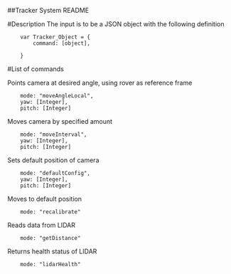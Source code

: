 ##Tracker System README

#Description
The input is to be a JSON object with the following definition
	
		var Tracker_Object = {
			command: [object],
			
		}
#List of commands

Points camera at desired angle, using rover as reference frame

		
		mode: "moveAngleLocal",		
		yaw: [Integer],
		pitch: [Integer]
			
		
		
Moves camera by specified amount

		
		mode: "moveInterval",		
		yaw: [Integer],
		pitch: [Integer]			
			
		
Sets default position of camera

		
		mode: "defaultConfig",		
		yaw: [Integer],
		pitch: [Integer]
			
		
Moves to default position

		
		mode: "recalibrate"
		
Reads data from LIDAR

		
		mode: "getDistance"
		

Returns health status of LIDAR

		
		mode: "lidarHealth"
		
		
